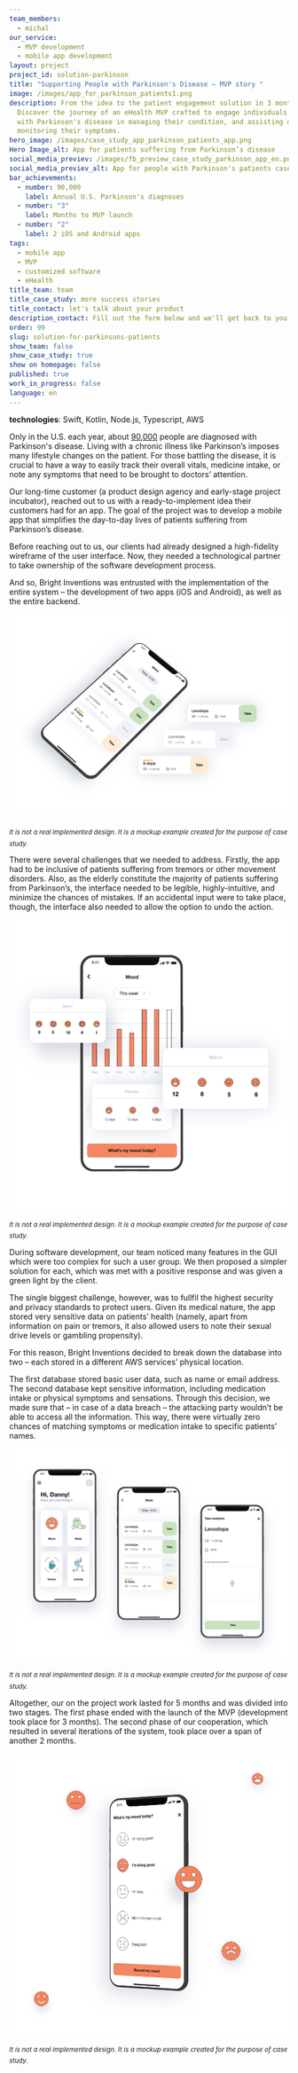 ```yaml
---
team_members:
  - michal
our_service:
  - MVP development
  - mobile app development
layout: project
project_id: solution-parkinson
title: "Supporting People with Parkinson's Disease – MVP story "
image: /images/app_for_parkinson_patients1.png
description: From the idea to the patient engagement solution in 3 months.
  Discover the journey of an eHealth MVP crafted to engage individuals living
  with Parkinson's disease in managing their condition, and assisting doctors in
  monitoring their symptoms.
hero_image: /images/case_study_app_parkinson_patients_app.png
Hero Image_alt: App for patients suffering from Parkinson’s disease
social_media_previev: /images/fb_preview_case_study_parkinson_app_en.png
social_media_previev_alt: App for people with Parkinson's patients case study
bar_achievements:
  - number: 90,000
    label: Annual U.S. Parkinson's diagnoses
  - number: "3"
    label: Months to MVP launch
  - number: "2"
    label: 2 iOS and Android apps
tags:
  - mobile app
  - MVP
  - customized software
  - eHealth
title_team: team
title_case_study: more success stories
title_contact: let's talk about your product
description_contact: Fill out the form below and we'll get back to you in 48 hours.
order: 99
slug: solution-for-parkinsons-patients
show_team: false
show_case_study: true
show on homepage: false
published: true
work_in_progress: false
language: en
---
```

<TitleWithIcon sectionTitle="technologies" titleIcon="/images/skills.svg" titleIconAlt="technologies" />

<Gallery images='[{"src":"/images/swift_icon_stack.svg","alt":"Swift"},{"src":"/images/kotlin_new_stack_logo.svg","alt":"Kotlin"},{"src":"/images/node_stack_logosvg.svg","alt":"Node.js"},{"src":"/images/case-study_typescript_stack-logo.svg","alt":"TypeScript"},{"src":"/images/aws_stack_logo.svg","alt":"AWS"}]' />

**technologies**: Swift, Kotlin, Node.js, Typescript, AWS



<TitleWithIcon sectionTitle="problem – lack of an easy way to daily manage the disease" titleIcon="/images/icon_title_about.svg" titleIconAlt="problem" />

Only in the U.S. each year, about [90,000](https://www.parkinson.org/understanding-parkinsons/statistics) people are diagnosed with Parkinson's disease. Living with a chronic illness like Parkinson’s imposes many lifestyle changes on the patient. For those battling the disease, it is crucial to have a way to easily track their overall vitals, medicine intake, or note any symptoms that need to be brought to doctors’ attention.







<TitleWithIcon sectionTitle="goal" titleIcon="/images/goal_title_section.png" titleIconAlt="goal" />

Our long-time customer (a product design agency and early-stage project incubator), reached out to us with a ready-to-implement idea their customers had for an app. The goal of the project was to develop a mobile app that simplifies the day-to-day lives of patients suffering from Parkinson’s disease.

Before reaching out to us, our clients had already designed a high-fidelity wireframe of the user interface. Now, they needed a technological partner to take ownership of the software development process.

And so, Bright Inventions was entrusted with the implementation of the entire system – the development of two apps (iOS and Android), as well as the entire backend.

![App for Parkinson's Patients](../../static/images/app_for_parkinson_patients3.png)

<sub>*It is not a real implemented design. It is a mockup example created for the purpose of case study.*</sub>

<TitleWithIcon sectionTitle="app development process" titleIcon="/images/gearwheel.svg" titleIconAlt="app development process" />

There were several challenges that we needed to address. Firstly, the app had to be inclusive of patients suffering from tremors or other movement disorders. Also, as the elderly constitute the majority of patients suffering from Parkinson’s, the interface needed to be legible, highly-intuitive, and minimize the chances of mistakes. If an accidental input were to take place, though, the interface also needed to allow the option to undo the action.

![App for Parkinson's Patients](../../static/images/app_for_parkinson_patients1.png)

<sub>*It is not a real implemented design. It is a mockup example created for the purpose of case study.*</sub>

During software development, our team noticed many features in the GUI which were too complex for such a user group. We then proposed a simpler solution for each, which was met with a positive response and was given a green light by the client.

The single biggest challenge, however, was to fullfil the highest security and privacy standards to protect users. Given its medical nature, the app stored very sensitive data on patients’ health (namely, apart from information on pain or tremors, it also allowed users to note their sexual drive levels or gambling propensity).

For this reason, Bright Inventions decided to break down the database into two – each stored in a different AWS services’ physical location.

The first database stored basic user data, such as name or email address. The second database kept sensitive information, including medication intake or physical symptoms and sensations. Through this decision, we made sure that – in case of a data breach – the attacking party wouldn’t be able to access all the information. This way, there were virtually zero chances of matching symptoms or medication intake to specific patients’ names.

![App for Parkinson's Patients](../../static/images/app_for_parkinson_patients2.png)

<sub>*It is not a real implemented design. It is a mockup example created for the purpose of case study.*</sub>

<TitleWithIcon sectionTitle="result" titleIcon="/images/results_icon_title_small.png" titleIconAlt="result" />

Altogether, our on the project work lasted for 5 months and was divided into two stages. The first phase ended with the launch of the MVP (development took place for 3 months). The second phase of our cooperation, which resulted in several iterations of the system, took place over a span of another 2 months.

![App for Parkinson's Patients](../../static/images/app_for_parkinson_patients4.png)

<sub>*It is not a real implemented design. It is a mockup example created for the purpose of case study.*</sub>